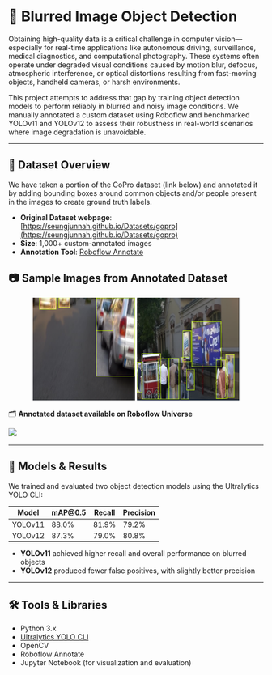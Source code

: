 # 🚗 Blurred Image Object Detection

Obtaining high-quality data is a critical challenge in computer vision—especially for real-time applications like autonomous driving, surveillance, medical diagnostics, and computational photography. These systems often operate under degraded visual conditions caused by motion blur, defocus, atmospheric interference, or optical distortions resulting from fast-moving objects, handheld cameras, or harsh environments.

This project attempts to address that gap by training object detection models to perform reliably in blurred and noisy image conditions. We manually annotated a custom dataset using Roboflow and benchmarked YOLOv11 and YOLOv12 to assess their robustness in real-world scenarios where image degradation is unavoidable.

---

## 📁 Dataset Overview
We have taken a portion of the GoPro dataset (link below) and annotated it by adding bounding boxes around common objects and/or people present in the images to create ground truth labels. 
- **Original Dataset webpage**: [https://seungjunnah.github.io/Datasets/gopro](https://seungjunnah.github.io/Datasets/gopro)
- **Size**: 1,000+ custom-annotated images
- **Annotation Tool**: [Roboflow Annotate](https://roboflow.com/annotate)
  
## 📷 Sample Images from Annotated Dataset

<p align="center">
  <img src="README_images/bbox_ex1.png" alt="Blurred Sample 1" width="40%"/>
  <img src="README_images/bbox_ex2.png" alt="Blurred Sample 2" width="40%" />
</p>



🗂️ **Annotated dataset available on Roboflow Universe** 

<a href="https://universe.roboflow.com/image-deblurring/image-deblurring-ol1wo-bpcfn">
    <img src="https://app.roboflow.com/images/download-dataset-badge.svg"></img>
</a>

---

## 🧠 Models & Results

We trained and evaluated two object detection models using the Ultralytics YOLO CLI:

| Model    | mAP@0.5 | Recall  | Precision |
|----------|---------|---------|-----------|
| YOLOv11  | 88.0%   | 81.9%   | 79.2%     |
| YOLOv12  | 87.3%   | 79.0%   | 80.8%     |

- **YOLOv11** achieved higher recall and overall performance on blurred objects  
- **YOLOv12** produced fewer false positives, with slightly better precision

---

## 🛠 Tools & Libraries

- Python 3.x  
- [Ultralytics YOLO CLI](https://docs.ultralytics.com)  
- OpenCV  
- Roboflow Annotate  
- Jupyter Notebook (for visualization and evaluation)


